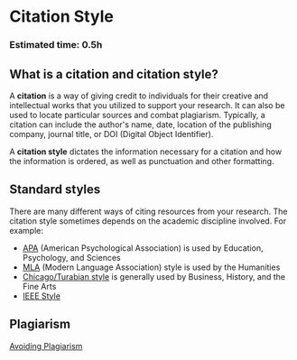 # Citation Style
### Estimated time: 0.5h

## What is a citation and citation style?
A **citation** is a way of giving credit to individuals for their creative and intellectual works that you utilized to support your research. It can also be used to locate particular sources and combat plagiarism. Typically, a citation can include the author's name, date, location of the publishing company, journal title, or DOI (Digital Object Identifier).

A **citation style** dictates the information necessary for a citation and how the information is ordered, as well as punctuation and other formatting.

## Standard styles
There are many different ways of citing resources from your research. The citation style sometimes depends on the academic discipline involved. For example:

- [APA](https://pitt.libguides.com/citationhelp/apa7) (American Psychological Association) is used by Education, Psychology, and Sciences
- [MLA](http://pitt.libguides.com/citationhelp/mla8thedition) (Modern Language Association) style is used by the Humanities
- [Chicago/Turabian style](http://pitt.libguides.com/content.php?pid=101667&sid=764331) is generally used by Business, History, and the Fine Arts
- [IEEE Style](https://pitt.libguides.com/citationhelp/ieee)

## Plagiarism
[Avoiding Plagiarism](https://pitt.libguides.com/academicintegrity/plagiarism)


